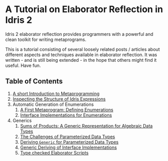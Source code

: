 # A Tutorial on Elaborator Reflection in Idris 2

Idris 2 elaborator reflection provides programmers with a
powerful and clean toolkit for writing metaprograms.

This is a tutorial consisting of several loosely related
posts / articles about different aspects and techniques
available in elaborator reflection. It was written - and
is still being extended - in the
hope that others might find it useful. Have fun.

## Table of Contents

1. [A short Introduction to Metaprogramming](Meta.md)
2. [Inspecting the Structure of Idris Expressions](Inspect.md)
3. Automatic Generation of Enumerations
   1. [A First Metaprogram: Defining Enumerations](Enum1.md)
   2. [Interface Implementations for Enumerations](Enum2.md)
4. Generics
   1. [Sums of Products: A Generic Representation for Algebraic Data Types](Generic1.md)
   2. [The Challenges of Parameterized Data Types](Generic2.md)
   3. [Deriving `Generic` for Parameterized Data Types](Generic3.md)
   4. [Generic Deriving of Interface Implementations](Generic4.md)
   5. [Type checked Elaborator Scripts](Generic5.md)


